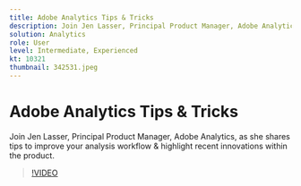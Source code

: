 ```yaml
---
title: Adobe Analytics Tips & Tricks
description: Join Jen Lasser, Principal Product Manager, Adobe Analytics, as she shares tips to improve your analysis workflow & highlight recent innovations
solution: Analytics
role: User
level: Intermediate, Experienced
kt: 10321
thumbnail: 342531.jpeg
---
```

# Adobe Analytics Tips & Tricks

Join Jen Lasser, Principal Product Manager, Adobe Analytics, as she shares tips to improve your analysis workflow & highlight recent innovations within the product.

>[!VIDEO](https://video.tv.adobe.com/v/342531/?quality=12&learn=on)
